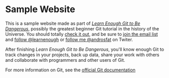 # Sample Website

This is a sample website made as part of [*Learn Enough Git to Be Dangerous*](http://learnenough.com/git-tutorial), possibly the greatest beginner Git tutorial in the history of the Universe. You should totally [check it out](http://learnenough.com/git-tutorial), and be sure to [join the email list](http://learnenough.com/#email_list) and [follow @learnenough](http://twiter.com/learnenough) or [follow me @androsfat](http://twiter/androsfat) on Twiter.

After finishing *Learn Enough Git to Be Dangerous*, you'll know enough Git to track changes in your projects, back up data, share your work with others and collaborate with programmers and other users of Git.

For more information on Git, see the [official Git documentation](https://git-scm.com/)
